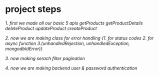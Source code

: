# project steps 
*1. first we made all our basic 5 apis getProducts getProductDetails deleteProduct updateProduct createProduct*

*2. now we are making class for error handling {1. for status codes 2. for async function 3.(unhandledRejection, unhandledException, mongodbIdError)}*

*3. now making serach filter pagination*

*4. now we are making backend user & password authentication*
